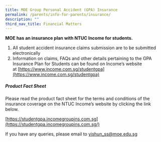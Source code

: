 ```yaml
---
title: MOE Group Personal Accident (GPA) Insurance
permalink: /parents/info-for-parents/insurance/
description: ""
third_nav_title: Financial Matters
---
```

**MOE has an insurance plan with NTUC Income for students.**

  
1. All student accident insurance claims submission are to be submitted electronically
2. Information on claims, FAQs and other details pertaining to the GPA Insurance Plan for Students can be found on Income’s website at [https://www.income.com.sg/studentgpa](https://www.income.com.sg/studentgpa)

  
##### Product Fact Sheet

Please read the product fact sheet for the terms and conditions of the insurance coverage on the NTUC Income’s website by clicking the link below.
 

[https://studentgpa.incomegroupins.com.sg](https://studentgpa.incomegroupins.com.sg/)

  

If you have any queries, please email to [yishun\_ss@moe.edu.sg](mailto:yishun_ss@moe.edu.sg)
